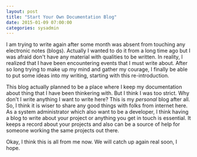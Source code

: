 ```yaml
---
layout: post
title: "Start Your Own Documentation Blog"
date: 2015-01-09 07:00:00
categories: sysadmin
---
```


I am trying to write again after some month was absent from touching any electronic notes (blogs). Actually I wanted to do it from a long time ago but I was afraid don't have any material with qualities to be written. In reality, I realized that I have been encountering events that I must write about. After so long trying to make up my mind and gather my courage, I finally be able to put some ideas into my writing, starting with this re-introduction.

This blog actually planned to be a place where I keep my documentation about thing that I have been thinkering with. But I think I was too strict. Why don't I write anything I want to write here? This is my *personal* blog after all. So, I think it is wiser to share any good things with folks from internet here. As a system administrator which also want to be a developer, I think having a blog to write about your project or anything you get in touch is essential. It keeps a record about your projects and also can be a source of help for someone working the same projects out there.

Okay, I think this is all from me now. We will catch up again real soon, I hope.
